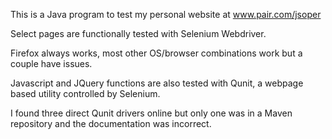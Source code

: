 This is a Java program to test my personal website at www.pair.com/jsoper

Select pages are functionally tested with Selenium Webdriver.  

Firefox always works, most other OS/browser combinations work but a couple have issues.

Javascript and JQuery functions are also tested with Qunit, a webpage based utility controlled by Selenium.

I found three direct Qunit drivers online but only one was in a Maven repository and the documentation was incorrect.
